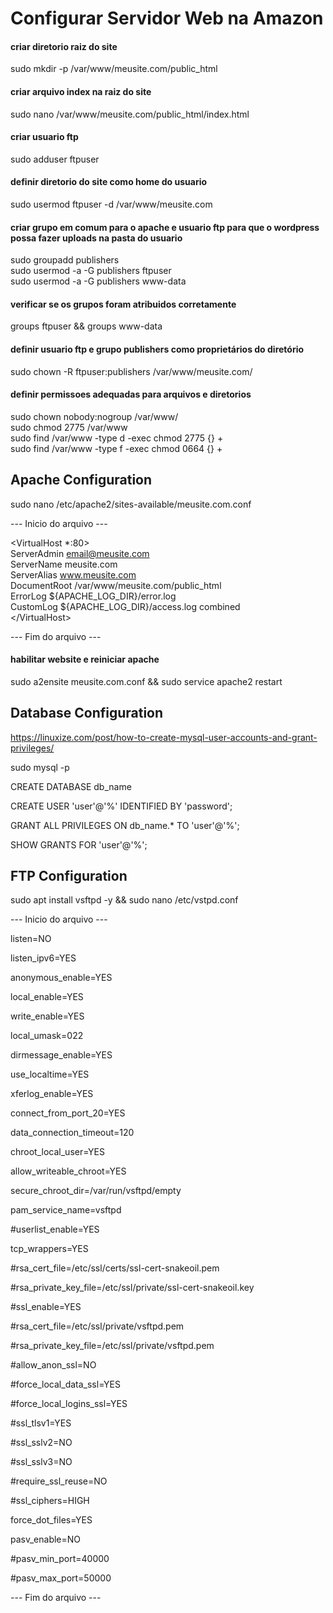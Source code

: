 # Configurar Servidor Web na Amazon

#### criar diretorio raiz do site
sudo mkdir -p /var/www/meusite.com/public_html

#### criar arquivo index na raiz do site
sudo nano /var/www/meusite.com/public_html/index.html

#### criar usuario ftp
sudo adduser ftpuser

#### definir diretorio do site como home do usuario
sudo usermod ftpuser -d /var/www/meusite.com

#### criar grupo em comum para o apache e usuario ftp para que o wordpress possa fazer uploads na pasta do usuario
sudo groupadd publishers <br>
sudo usermod -a -G publishers ftpuser <br>
sudo usermod -a -G publishers www-data

#### verificar se os grupos foram atribuidos corretamente
groups ftpuser && groups www-data

#### definir usuario ftp e grupo publishers como proprietários do diretório
sudo chown -R ftpuser:publishers /var/www/meusite.com/

#### definir permissoes adequadas para arquivos e diretorios
sudo chown nobody:nogroup /var/www/ <br>
sudo chmod 2775 /var/www <br>
sudo find /var/www -type d -exec chmod 2775 {} + <br>
sudo find /var/www -type f -exec chmod 0664 {} +


## Apache Configuration
sudo nano /etc/apache2/sites-available/meusite.com.conf

--- Inicio do arquivo ---

\<VirtualHost *:80> <br>
  ServerAdmin email@meusite.com <br>
  ServerName meusite.com <br>
  ServerAlias www.meusite.com <br>
  DocumentRoot /var/www/meusite.com/public_html <br>
  ErrorLog ${APACHE_LOG_DIR}/error.log <br>
  CustomLog ${APACHE_LOG_DIR}/access.log combined <br>
\</VirtualHost>

--- Fim do arquivo ---


#### habilitar website e reiniciar apache
sudo a2ensite meusite.com.conf && sudo service apache2 restart



## Database Configuration
https://linuxize.com/post/how-to-create-mysql-user-accounts-and-grant-privileges/

sudo mysql -p

CREATE DATABASE db_name

CREATE USER 'user'@'%' IDENTIFIED BY 'password';

GRANT ALL PRIVILEGES ON db_name.* TO 'user'@'%';

SHOW GRANTS FOR 'user'@'%';


## FTP Configuration
sudo apt install vsftpd -y && sudo nano /etc/vstpd.conf

--- Inicio do arquivo ---

listen=NO

listen_ipv6=YES

anonymous_enable=YES

local_enable=YES

write_enable=YES

local_umask=022

dirmessage_enable=YES

use_localtime=YES

xferlog_enable=YES

connect_from_port_20=YES

data_connection_timeout=120

chroot_local_user=YES

allow_writeable_chroot=YES

secure_chroot_dir=/var/run/vsftpd/empty

pam_service_name=vsftpd

#userlist_enable=YES

tcp_wrappers=YES

#rsa_cert_file=/etc/ssl/certs/ssl-cert-snakeoil.pem

#rsa_private_key_file=/etc/ssl/private/ssl-cert-snakeoil.key

#ssl_enable=YES

#rsa_cert_file=/etc/ssl/private/vsftpd.pem

#rsa_private_key_file=/etc/ssl/private/vsftpd.pem

#allow_anon_ssl=NO

#force_local_data_ssl=YES

#force_local_logins_ssl=YES

#ssl_tlsv1=YES

#ssl_sslv2=NO

#ssl_sslv3=NO

#require_ssl_reuse=NO

#ssl_ciphers=HIGH

force_dot_files=YES

pasv_enable=NO

#pasv_min_port=40000

#pasv_max_port=50000

--- Fim do arquivo ---

